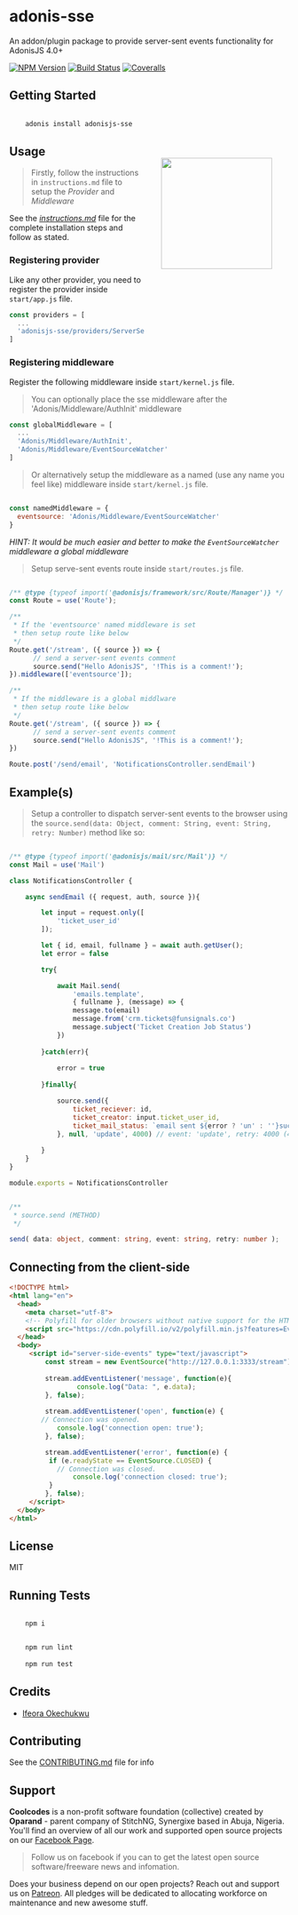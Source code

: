 # adonis-sse
An addon/plugin package to provide server-sent events functionality for AdonisJS 4.0+

[![NPM Version][npm-image]][npm-url]
[![Build Status][travis-image]][travis-url]
[![Coveralls][coveralls-image]][coveralls-url]

<img src="http://res.cloudinary.com/adonisjs/image/upload/q_100/v1497112678/adonis-purple_pzkmzt.svg" width="200px" align="right" hspace="30px" vspace="140px">

## Getting Started
```bash

    adonis install adonisjs-sse

```

## Usage

>Firstly, follow the instructions in `instructions.md` file to setup the *Provider* and *Middleware*

See the [_instructions.md_](https://github.com/stitchng/adonis-sse/blob/master/instructions.md) file for the complete installation steps and follow as stated.

### Registering provider

Like any other provider, you need to register the provider inside `start/app.js` file.

```js
const providers = [
  ...
  'adonisjs-sse/providers/ServerSentEventsProvider',
]
```
### Registering middleware

Register the following middleware inside `start/kernel.js` file. 

>You can optionally place the sse middleware after the 'Adonis/Middleware/AuthInit' middleware

```js
const globalMiddleware = [
  ...
  'Adonis/Middleware/AuthInit',
  'Adonis/Middleware/EventSourceWatcher'
]
```
>Or alternatively setup the middleware as a named (use any name you feel like) middleware inside `start/kernel.js` file.

```js

const namedMiddleware = {
  eventsource: 'Adonis/Middleware/EventSourceWatcher'
}

```

*HINT: It would be much easier and better to make the `EventSourceWatcher` middleware a global middleware*

>Setup serve-sent events route inside `start/routes.js` file.

```js

/** @type {typeof import('@adonisjs/framework/src/Route/Manager')} */
const Route = use('Route');

/**
 * If the 'eventsource' named middleware is set
 * then setup route like below
 */
Route.get('/stream', ({ source }) => {
      // send a server-sent events comment
      source.send("Hello AdonisJS", '!This is a comment!');
}).middleware(['eventsource']);

/**
 * If the middleware is a global middlware
 * then setup route like below
 */
Route.get('/stream', ({ source }) => {
      // send a server-sent events comment
      source.send("Hello AdonisJS", '!This is a comment!');
})

Route.post('/send/email', 'NotificationsController.sendEmail')

```

## Example(s)

>Setup a controller to dispatch server-sent events to the browser using the `source.send(data: Object, comment: String, event: String, retry: Number)` method like so:

```js

/** @type {typeof import('@adonisjs/mail/src/Mail')} */
const Mail = use('Mail')

class NotificationsController {

    async sendEmail ({ request, auth, source }){

        let input = request.only([
            'ticket_user_id'
        ]);

        let { id, email, fullname } = await auth.getUser();
        let error = false

		try{

			await Mail.send(
                'emails.template', 
                { fullname }, (message) => {
				message.to(email) 
				message.from('crm.tickets@funsignals.co') 
				message.subject('Ticket Creation Job Status')
            })
            
		}catch(err){
            
            error = true
            
		}finally{

            source.send({
                ticket_reciever: id,
                ticket_creator: input.ticket_user_id,
                ticket_mail_status: `email sent ${error ? 'un' : ''}successfuly`
            }, null, 'update', 4000) // event: 'update', retry: 4000 (4 seconds)
			
        }
    }
}

module.exports = NotificationsController		
```

```typescript

/**
 * source.send (METHOD)
 */

send( data: object, comment: string, event: string, retry: number );

```

## Connecting from the client-side

```html
<!DOCTYPE html>
<html lang="en">
  <head>
    <meta charset="utf-8">
    <!-- Polyfill for older browsers without native support for the HTML5 EventSource API. -->
    <script src="https://cdn.polyfill.io/v2/polyfill.min.js?features=EventSource"></script>
  </head>
  <body>
     <script id="server-side-events" type="text/javascript">
	     const stream = new EventSource("http://127.0.0.1:3333/stream");
	     
	     stream.addEventListener('message', function(e){
                 console.log("Data: ", e.data);
	     }, false);
	     
	     stream.addEventListener('open', function(e) {
		// Connection was opened.
	        console.log('connection open: true');
	     }, false);

	     stream.addEventListener('error', function(e) {
		  if (e.readyState == EventSource.CLOSED) {
		    // Connection was closed.
	            console.log('connection closed: true');
		  }
	     }, false);
     </script>
  </body>
</html>
```

## License

MIT

## Running Tests
```bash

    npm i

```

```bash

    npm run lint
    
    npm run test

```

## Credits

- [Ifeora Okechukwu](https://twitter.com/isocroft)

## Contributing

See the [CONTRIBUTING.md](https://github.com/stitchng/adonis-sse/blob/master/CONTRIBUTING.md) file for info

[npm-image]: https://img.shields.io/npm/v/adonisjs-sse.svg?style=flat-square
[npm-url]: https://npmjs.org/package/adonisjs-sse

[travis-image]: https://img.shields.io/travis/stitchng/adonis-sse/master.svg?style=flat-square
[travis-url]: https://travis-ci.org/stitchng/adonis-sse

[coveralls-image]: https://img.shields.io/coveralls/stitchng/adonis-sse/master.svg?style=flat-square

[coveralls-url]: https://coveralls.io/github/stitchng/adonis-sse

## Support 

**Coolcodes** is a non-profit software foundation (collective) created by **Oparand** - parent company of StitchNG, Synergixe based in Abuja, Nigeria. You'll find an overview of all our work and supported open source projects on our [Facebook Page](https://www.facebook.com/coolcodes/).

>Follow us on facebook if you can to get the latest open source software/freeware news and infomation.

Does your business depend on our open projects? Reach out and support us on [Patreon](https://www.patreon.com/coolcodes/). All pledges will be dedicated to allocating workforce on maintenance and new awesome stuff.
